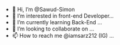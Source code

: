 - 👋 Hi, I’m @Sawud-Simon
- 👀 I’m interested in front-end Developer...
- 🌱 I’m currently learning Back-End ...
- 💞️ I’m looking to collaborate on ...
- 📫 How to reach me @iamsarz212 (IG) ...

<!---
Sawud-Simon/Sawud-Simon is a ✨ special ✨ repository because its `README.md` (this file) appears on your GitHub profile.
You can click the Preview link to take a look at your changes.
--->
